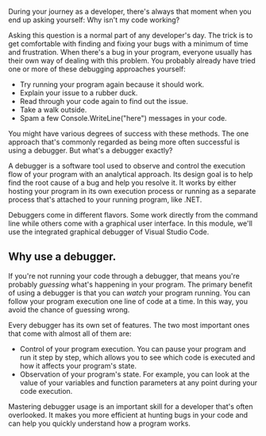 During your journey as a developer, there's always that moment when you end up asking yourself:
    Why isn't my code working?

Asking this question is a normal part of any developer's day. The trick is to get comfortable with finding and fixing your bugs with a minimum of time and frustration. When there's a bug in your program, everyone usually has their own way of dealing with this problem. You probably already have tried one or more of these debugging approaches yourself:
* Try running your program again because it should work.
* Explain your issue to a rubber duck.
* Read through your code again to find out the issue.
* Take a walk outside.
* Spam a few Console.WriteLine("here") messages in your code.

You might have various degrees of success with these methods. The one approach that's commonly regarded as being more often successful is using a debugger. But what's a debugger exactly?

A debugger is a software tool used to observe and control the execution flow of your program with an analytical approach. Its design goal is to help find the root cause of a bug and help you resolve it. It works by either hosting your program in its own execution process or running as a separate process that's attached to your running program, like .NET.

Debuggers come in different flavors. Some work directly from the command line while others come with a graphical user interface. In this module, we'll use the integrated graphical debugger of Visual Studio Code.

## Why use a debugger.
If you're not running your code through a debugger, that means you're probably *guessing* what's happening in your program. The primary benefit of using a debugger is that you can *watch* your program running. You can follow your program execution one line of code at a time. In this way, you avoid the chance of guessing wrong.

Every debugger has its own set of features. The two most important ones that come with almost all of them are:
* Control of your program execution. You can pause your program and run it step by step, which allows you to see which code is executed and how it affects your program's state.
* Observation of your program's state. For example, you can look at the value of your variables and function parameters at any point during your code execution.

Mastering debugger usage is an important skill for a developer that's often overlooked. It makes you more efficient at hunting bugs in your code and can help you quickly understand how a program works.